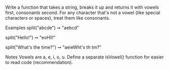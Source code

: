 Write a function that takes a string, breaks it up and returns it with vowels first, consonants second. For any character that's not a vowel (like special characters or spaces), treat them like consonants.

Examples
split("abcde") ➞ "aebcd"

split("Hello!") ➞ "eoHll!"

split("What's the time?") ➞ "aeieWht's th tm?"

Notes
Vowels are a, e, i, o, u.
Define a separate isVowel() function for easier to read code (recommendation).